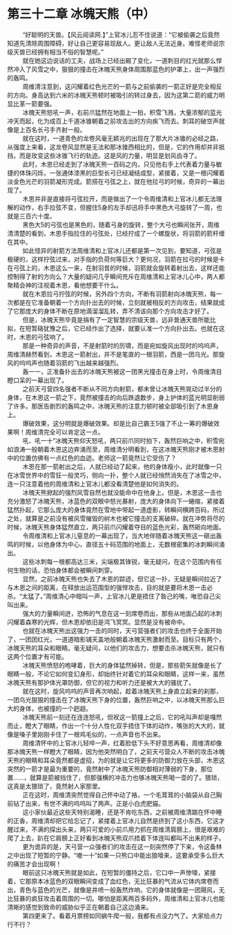 <h1>第三十二章 冰魄天熊（中）</h1>
<div id="content">&nbsp&nbsp&nbsp&nbsp&nbsp&nbsp&nbsp&nbsp
 “好聪明的天兽。【风云阅读网.】”上官冰儿忍不住说道：“它被偷袭之后竟然知道先清除周围障碍，好让自己更容易现敌人。更让敌人无法近身。难怪老师说宗级天兽已经拥有相当不俗的智慧呢。”
 <br/>&nbsp&nbsp&nbsp&nbsp&nbsp&nbsp&nbsp&nbsp
 就在她这边说话的工夫，战场上已经出觋了变化，一道刺目的红光就那么悍然冲入了风雪之中，狠狠的撞击在沐魄天熊身体周围那蓝色的护罩上，出一声强烈的轰鸣。
 <br/>&nbsp&nbsp&nbsp&nbsp&nbsp&nbsp&nbsp&nbsp
 周维清注意到，这闪耀着红色光芒的一箭与之前偷袭的一箭正好是完全相反的方向。身高达到六米的冰魄天熊顿时被吸引的转过身去，因为这第二箭的威力明显比革一箭要强。
 <br/>&nbsp&nbsp&nbsp&nbsp&nbsp&nbsp&nbsp&nbsp
 冰魄天熊怒吼一声，右前爪猛然在地面上一拍，积雪飞溅，大量浓郁的蓝光冲天而起，化为成百上千道冰锥朝着之前攻击出的方向疾飞而去。刺耳的破空声就像是上百名长弓手齐射一般。
 <br/>&nbsp&nbsp&nbsp&nbsp&nbsp&nbsp&nbsp&nbsp
 就在这时，一道青色的龙卷风毫无颖兆的出现在了那大片冰锥的必经之路，从强度上来看，这龙卷风显然是无法和那冰锥西相比的，但是，它的作用却并非抵挡，而是玫变这些冰锥飞行的轨迹。这是风的力量，明显是划风齿寻了。
 <br/>&nbsp&nbsp&nbsp&nbsp&nbsp&nbsp&nbsp&nbsp
 此时，木恩已经走到了冰魄天熊一百码之内，只见他右手上代表着力量与敏捷的体珠闪烁，一张通体漆黑的巨型长弓已经凝结成型，紧接着，又是一根闪耀着淡金色光芒的羽箭凝形完成。箭搭在弓弦之上，就在他拉弓的时候，奇异的一幕出现了。
 <br/>&nbsp&nbsp&nbsp&nbsp&nbsp&nbsp&nbsp&nbsp
 木恩并非是直接将弓弦拉开，而是做出了一个令周维清和上官冰儿都无法理解的动作，右手拉弦不变，但握住5身的左手却迅将手中黑色大弓旋转了一周，也就是三百六十度。
 <br/>&nbsp&nbsp&nbsp&nbsp&nbsp&nbsp&nbsp&nbsp
 黑色大5的弓弦也是黑色的，随着弓身的旋转，整个大弓也瞬间张开，周维清清楚的看到，木恩手指拉住的弓弦处，已经拧成了一个螺旋状，将羽箭的箭杆缠在其中。
 <br/>&nbsp&nbsp&nbsp&nbsp&nbsp&nbsp&nbsp&nbsp
 如此怪异的射箭方法周维清和上官冰儿还都是第一次见到，要知道，弓弦是极硬的，这样拧弦过来，对手指的负荷何等巨大？更何况，羽箭在拉弓的时候是卡在弓弦上的，木恩这么一来，在射羽昔的时候，羽箭就会旋转着射出去，这样还能控制得了射的方向么？大量的疑问几乎瞬间充斥在周维清和上官冰儿心中，两人都聚精会神的注视着木恩，看他想要干什么。
 <br/>&nbsp&nbsp&nbsp&nbsp&nbsp&nbsp&nbsp&nbsp
 就在木恩拉弓拧弦的时候，另外四个方向，不断有羽箭射向冰魄天熊，每一次都是在它准备朝着一个方向扑出去的时候，立刻就被相反的方向攻击，结果就成了它那庞大的身体不断在原地滴溜溜乱转，弄不清该向那个方向攻击才好了。
 <br/>&nbsp&nbsp&nbsp&nbsp&nbsp&nbsp&nbsp&nbsp
 但是，冰魄天熊毕竟是捐有了一定智慧的宗级天兽，远非普通天兽所能比拟，在短暂硌犹豫之后，它已经作出了选择，就要认准一个方向扑出去。也就在这时，木恩的弓弦响了。
 <br/>&nbsp&nbsp&nbsp&nbsp&nbsp&nbsp&nbsp&nbsp
 那是一种奇异的声音，不是射箭时的厉啸，而是宛如旋风出现时的呜呜声，周维清赫然看到，木恩这一箭射出，并不是笔直的一根羽箭，西是一团乌光。那旋风的呜呜声也随着羽箭的飞出越来越强烈。
 <br/>&nbsp&nbsp&nbsp&nbsp&nbsp&nbsp&nbsp&nbsp
 轰一一，正准备扑出去的冰魄天熊被这一团黑光撞击在身上时，令周维清目瞪口呆的一幕出现了。
 <br/>&nbsp&nbsp&nbsp&nbsp&nbsp&nbsp&nbsp&nbsp
 之前天弓营四名强者不断从不同方向射箭，都未曾让冰魄天熊晃动过半分的身体，在木恩这一箭之下，竟然被撞击的向后跌退数步，身上护体的蓝光明显削弱了许多。那医告剧烈的轰鸣之中，冰魄天熊的注意力顿时被全部吸引到了木恩身上。
 <br/>&nbsp&nbsp&nbsp&nbsp&nbsp&nbsp&nbsp&nbsp
 爆破效果，这分明就是爆破效果。却是比自己霸王5强了不止一筹的爆破效果啊！周维清完全可以肯定这一点。
 <br/>&nbsp&nbsp&nbsp&nbsp&nbsp&nbsp&nbsp&nbsp
 吼、吼一十”冰魄天熊仰天怒吼，两只前爪同时拍下，轰然巨响之中，积雪宛如浪涛一般朝着木恩这边奔涌而至，周维清分明看到，在这冰魄天熊刚才被木恩射中的位置仿佛有一点红色的血迹。老师这一箭竟然让它受伤了？
 <br/>&nbsp&nbsp&nbsp&nbsp&nbsp&nbsp&nbsp&nbsp
 木恩在那一箭射出之后，人就已经动了起来，他的身体瘦小，此时就像一只在冰雪世界中的雪狂一般灵巧，侧向一扑，整个人就已经悄然消失在了冰雪之中，连一只注意着他的周维清和上官冰儿都没看清楚他是如何消失的。
 <br/>&nbsp&nbsp&nbsp&nbsp&nbsp&nbsp&nbsp&nbsp
 冰魄天熊掀起的强烈风雪自然也就没能命中在他身上。但是，木恩这一击也充分激怒了冰魄天熊，冰蓝色的双眼中怒光暴射，庞大的身体向下一蜷缩，紧接着猛然扑起，它那么庞大的身体竟然在雪地中带起一道虚影，转瞬间横跨百码，所过之处，就算是之前没有被风雪摧毁的树木也被它撞击的支离破碎。就在冲势将尽的时候，冰魄天熊身体猛然直立，两只前爪闪耀着夺目的蓝色光彩，轰然砸向地面。
 <br/>&nbsp&nbsp&nbsp&nbsp&nbsp&nbsp&nbsp&nbsp
 令周维清和上官冰儿窒息的一幕出现了，当大地伴随着冰魄天熊这一砸出轰鸣的时候，以他身体为中心，直径五十码范围的地面上，无数根密集的冰刺瞬间涌出。
 <br/>&nbsp&nbsp&nbsp&nbsp&nbsp&nbsp&nbsp&nbsp
 这些冰刺每一根都高达三米，尖端极其锋锐，毫无疑问，在这个范围内有任何生物的话，恐怕身体都会被瞬间刺穿。
 <br/>&nbsp&nbsp&nbsp&nbsp&nbsp&nbsp&nbsp&nbsp
 显然，之前冰魄天熊也失去了木恩的踪迹，但它这一扑，无疑是瞬间拉近了与木恩之间的距离，在释放出运范围型的强悍攻击，目的就是要将木恩一击必杀。“太猛了。”周维清心中暗叫一声，上官冰儿更是捂住了昝己的嘴，唯恐自己尖叫出来。
 <br/>&nbsp&nbsp&nbsp&nbsp&nbsp&nbsp&nbsp&nbsp
 强大的力量瞬间迸，恐怖的气息在这一刻席卷而出，那些从地面凸起的冰刺闪耀着森寒的光辉，但木恩却依旧是鸿飞冥冥。显然是没有被命中。
 <br/>&nbsp&nbsp&nbsp&nbsp&nbsp&nbsp&nbsp&nbsp
 也就在冰魄天熊出这强力一击的同时，天弓营强者们的攻击也终于全面开始了，一团团红光，一道道暗影铺天盖地般朝着冰魄天熊激射而至。目标只有两个，冰魄天熊的耳朵和眼睛。毫无疑问，以他们的攻击力，想要击杀冰魄天熊，就只有这两个位置才有可能。
 <br/>&nbsp&nbsp&nbsp&nbsp&nbsp&nbsp&nbsp&nbsp
 冰魄天熊愤怒的咆哮着，巨大的身体猛然掉转，但是，那些箭矢就像是长了眼睛一般，不论它如何变幻身形，却始终针对着它的耳朵和眼睛，这样一来，虽然冰魄天熊有那护体光罩防御，但它的视力和听力还是被大大的骚扰了。
 <br/>&nbsp&nbsp&nbsp&nbsp&nbsp&nbsp&nbsp&nbsp
 就在这时，旋风呜呜的声音再次响起，趁着冰魄天熊上身直立起来的刹那，一团乌光狠狠的撞击在了冰魄天熊下身的位置，轰然巨响之中，以冰魄天熊那么巨大的身体，也被撞的一个趔趄。
 <br/>&nbsp&nbsp&nbsp&nbsp&nbsp&nbsp&nbsp&nbsp
 冰魄天熊前一刻还在连连怒吼，但衩这一箭撞上之后，它的吼叫声却是嘎然而止，瞪大了眼睛，作出一个十分人性化双手捂住下体的动作，嘴张的大大的，就像是嗓子里刚刚卡住了一根鸡毛似的，一点声音也不出来。
 <br/>&nbsp&nbsp&nbsp&nbsp&nbsp&nbsp&nbsp&nbsp
 周维清怀中的上官冰儿轻啐一声，红着脸低下头不好意思再看，周维清却像那冰魄天熊一样瞪大了眼睛，因为他突然明白了，之前天弓营众人不断的攻击冰魄天熊的眼睛和耳朵竟然都是虚招，为的就是让它将更多的防御力放在头部，木恩这突然的一箭才是最为重要的，竟然射中了冰魄天熊防御相对薄弱的下身，那位置……，就算是箭被挡住了，但那强横的冲击力也够冰魄天熊喝一壶的了。猥琐，这真是太猥琐了，竟然射人家那里。
 <br/>&nbsp&nbsp&nbsp&nbsp&nbsp&nbsp&nbsp&nbsp
 正在这时，周维清突然觉得自己怀中动了袼，一个毛茸茸的小脑袋从自己胸前钻了出来，有世不满的呜呜叫了两声。正是小白虎肥猫。
 <br/>&nbsp&nbsp&nbsp&nbsp&nbsp&nbsp&nbsp&nbsp
 这小家伙最近这些天特别渴睡，还是不肯吃东西，之前被周维清踹在怀中睡的正香，周维清却把它给忘记了，紧搂着上官冰儿自然是挤到了这小东西，它这才醒过来，不满的探出头来，两只可爱的小前爪用力抓在周维清肩膀上，很是艰难的爬了上去，趴在它肩膀上正好看到冰魄天熊双爪捂着下体连叫都叫不出耒的样子。
 <br/>&nbsp&nbsp&nbsp&nbsp&nbsp&nbsp&nbsp&nbsp
 更为诡异的是，天弓营一众强者们的攻击在这一刻突然停了下来，令这备林之中出现了短暂的宁静。“嗷一十”如果一只熊口中能出狼嚎来，这要承受多么巨大的痛苦才会出现啊！
 <br/>&nbsp&nbsp&nbsp&nbsp&nbsp&nbsp&nbsp&nbsp
 眼前这只冰魄天熊就是如此，在短暂的僵持之后，它口中一声惨嚎，紧接着，它那原本冰蓝色的双眼瞬间变成了血红色，无比狂暴的气流从它体内席卷而出，青色与蓝色的光芒，就像是井喷一般轰然炸响，它的身体就像是一团飓风，无比狂暴的疯狂攻击着周围的一切。哪怕是距离两百多码外，周维清和上官冰儿也能清晰的感觉到致命的威胁似乎正在朝着自己这边涌来。
 <br/>&nbsp&nbsp&nbsp&nbsp&nbsp&nbsp&nbsp&nbsp
 第四更来了。看着月票榜如同蜗牛爬一般，我都有点没力气了。大家给点力行不行？
 <br/>&nbsp&nbsp&nbsp&nbsp&nbsp&nbsp&nbsp&nbsp
 <br/>&nbsp&nbsp&nbsp&nbsp&nbsp&nbsp&nbsp&nbsp
</div>
